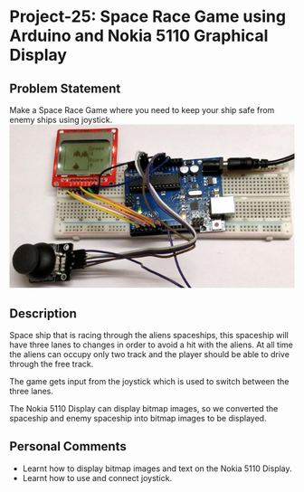 # Project-25: Space Race Game using Arduino and Nokia 5110 Graphical Display
## Problem Statement
Make a Space Race Game where you need to keep your ship safe from enemy ships using joystick.
![](spacerace.jpg)
## Description
Space ship that is racing through the aliens spaceships, this spaceship will have three lanes to changes in order to avoid a hit with the aliens. At all time the aliens can occupy only two track and the player should be able to drive through the free track.

The game gets input from the joystick which is used to switch between the three lanes.

The Nokia 5110 Display can display bitmap images, so we converted the spaceship and enemy spaceship into bitmap images to be displayed.

## Personal Comments
* Learnt how to display bitmap images and text on the Nokia 5110 Display.
* Learnt how to use and connect joystick.
